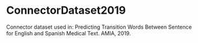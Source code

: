 # ConnectorDataset2019
Connector dataset used in: Predicting Transition Words Between Sentence for English and Spanish Medical Text. AMIA, 2019.
